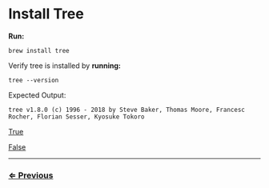# Install Tree

**Run:**

 `brew install tree`

Verify tree is installed by **running:**

 `tree --version`

Expected Output: 

```
tree v1.8.0 (c) 1996 - 2018 by Steve Baker, Thomas Moore, Francesc Rocher, Florian Sesser, Kyosuke Tokoro
```

[True](../vs-code/check-vscode.md)

[False](../../error/error.md)

---
### [⇐ Previous](../terminal/bash.md)
